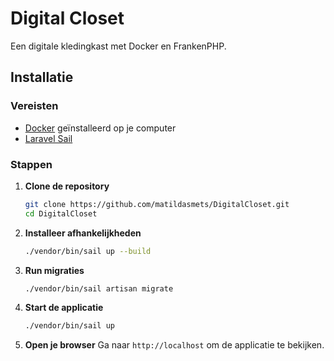 # Digital Closet
Een digitale kledingkast met Docker en FrankenPHP.

## Installatie

### Vereisten

- [Docker](https://www.docker.com/) geïnstalleerd op je computer
- [Laravel Sail](https://laravel.com/docs/11.x/sail)

### Stappen

1. **Clone de repository**

   ```bash
   git clone https://github.com/matildasmets/DigitalCloset.git
   cd DigitalCloset
    ```
2. **Installeer afhankelijkheden**

   ```bash
   ./vendor/bin/sail up --build
   ```
3. **Run migraties**

   ```bash
   ./vendor/bin/sail artisan migrate
   ```
4. **Start de applicatie**

   ```bash
   ./vendor/bin/sail up
   ```
5. **Open je browser**
   Ga naar `http://localhost` om de applicatie te bekijken.

